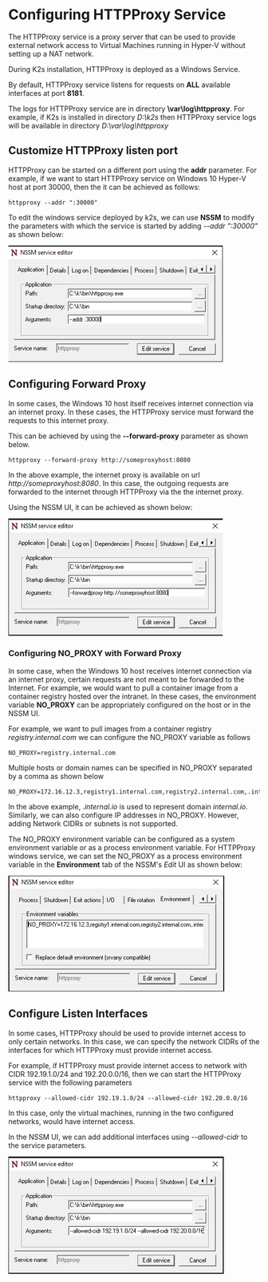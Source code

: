 <!--
SPDX-FileCopyrightText: © 2023 Siemens Healthcare GmbH

SPDX-License-Identifier: MIT
-->
# Configuring HTTPProxy Service
The HTTPProxy service is a proxy server that can be used to provide external network access to Virtual Machines running in Hyper-V without setting up a NAT network. 

During K2s installation, HTTPProxy is deployed as a Windows Service.

By default, HTTPProxy service listens for requests on **ALL** available interfaces at port **8181**.

The logs for HTTPProxy service are in directory **<InstallationDrive>\var\log\httpproxy**. For example, if K2s is installed in directory *D:\k2s* then HTTPProxy service logs will be available in directory *D:\var\log\httpproxy*

## Customize HTTPProxy listen port
HTTPProxy can be started on a different port using the **addr** parameter. For example, if we want to start HTTPProxy service on Windows 10 Hyper-V host at port 30000, then the it can be achieved as follows:
```
httpproxy --addr ":30000"
```
To edit the windows service deployed by k2s, we can use **NSSM** to modify the parameters with which the service is started by adding *--addr ":30000"* as shown below:

![Image](./images/httpproxy_addr_nssm.PNG)

## Configuring Forward Proxy
In some cases, the Windows 10 host itself receives internet connection via an internet proxy. In these cases, the HTTPProxy service must forward the requests to this internet proxy.

This can be achieved by using the **--forward-proxy** parameter as shown below.
```
httpproxy --forward-proxy http://someproxyhost:8080
```
In the above example, the internet proxy is available on url *http://someproxyhost:8080*. In this case, the outgoing requests are forwarded to the internet through HTTPProxy via the the internet proxy.

Using the NSSM UI, it can be achieved as shown below:

![Image](./images/httpproxy_forwardproxy_nssm.PNG)


### Configuring NO_PROXY with Forward Proxy
In some case, when the Windows 10 host receives internet connection via an internet proxy, certain requests are not meant to be forwarded to the Internet. For example, we would want to pull a container image from a container registry hosted over the intranet. In these cases, the environment variable **NO_PROXY** can be appropriately configured on the host or in the NSSM UI.

For example, we want to pull images from a container registry *registry.internal.com* we can configure the NO_PROXY variable as follows
```
NO_PROXY=registry.internal.com
```
Multiple hosts or domain names can be specified in NO_PROXY separated by a comma as shown below
```
NO_PROXY=172.16.12.3,registry1.internal.com,registry2.internal.com,.internal.io
```
In the above example, *.internal.io* is used to represent domain *internal.io*.
Similarly, we can also configure IP addresses in NO_PROXY. However, adding Network CIDRs or subnets is not supported.

The NO_PROXY environment variable can be configured as a system environment variable or as a process environment variable. For HTTPProxy windows service, we can set the NO_PROXY as a process environment variable in the **Environment** tab of the NSSM's *Edit* UI as shown below:

![Image](./images/httpproxy_noproxy_nssm.PNG)


## Configure Listen Interfaces
In some cases, HTTPProxy should be used to provide internet access to only certain networks. In this case, we can specify the network CIDRs of the interfaces for which HTTPProxy must provide internet access.

For example, if HTTPProxy must provide internet access to network with CIDR 192.19.1.0/24 and 192.20.0.0/16, then we can start the HTTPProxy service with the following parameters
```
httpproxy --allowed-cidr 192.19.1.0/24 --allowed-cidr 192.20.0.0/16
```
In this case, only the virtual machines, running in the two configured networks, would have internet access. 

In the NSSM UI, we can add additional interfaces using *--allowed-cidr* to the service parameters.

![Image](./images/httpproxy_allowedcidr_nssm.PNG)

